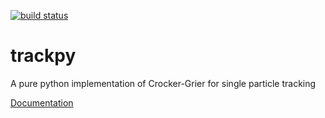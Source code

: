 [![build status](https://travis-ci.org/soft-matter/trackpy.png)](https://travis-ci.org/soft-matter/trackpy)



trackpy
=======

A pure python implementation of Crocker-Grier for single particle tracking

[Documentation](https://trackpy.readthedocs.org)
